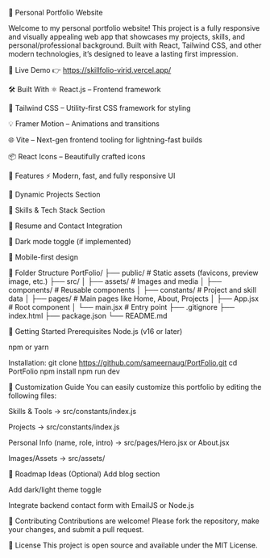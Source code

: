 🌟 Personal Portfolio Website

Welcome to my personal portfolio website!
This project is a fully responsive and visually appealing web app that showcases my projects, skills, and personal/professional background. Built with React, Tailwind CSS, and other modern technologies, it’s designed to leave a lasting first impression.

🔗 Live Demo
👉 https://skillfolio-virid.vercel.app/

🛠️ Built With
⚛️ React.js – Frontend framework

🎨 Tailwind CSS – Utility-first CSS framework for styling

💡 Framer Motion – Animations and transitions

🌐 Vite – Next-gen frontend tooling for lightning-fast builds

📦 React Icons – Beautifully crafted icons



📁 Features
⚡ Modern, fast, and fully responsive UI

💼 Dynamic Projects Section

🧠 Skills & Tech Stack Section

📄 Resume and Contact Integration

🌙 Dark mode toggle (if implemented)

📱 Mobile-first design


📂 Folder Structure
PortFolio/
├── public/           # Static assets (favicons, preview image, etc.)
├── src/
│   ├── assets/       # Images and media
│   ├── components/   # Reusable components
│   ├── constants/    # Project and skill data
│   ├── pages/        # Main pages like Home, About, Projects
│   ├── App.jsx       # Root component
│   └── main.jsx      # Entry point
├── .gitignore
├── index.html
├── package.json
└── README.md


🚀 Getting Started
Prerequisites
Node.js (v16 or later)

npm or yarn


Installation:
git clone https://github.com/sameernaug/PortFolio.git
cd PortFolio
npm install
npm run dev


🧠 Customization Guide
You can easily customize this portfolio by editing the following files:

Skills & Tools → src/constants/index.js

Projects → src/constants/index.js

Personal Info (name, role, intro) → src/pages/Hero.jsx or About.jsx

Images/Assets → src/assets/

📌 Roadmap Ideas (Optional)
 Add blog section

 Add dark/light theme toggle

 Integrate backend contact form with EmailJS or Node.js

🤝 Contributing
Contributions are welcome! Please fork the repository, make your changes, and submit a pull request.

🧾 License
This project is open source and available under the MIT License.

